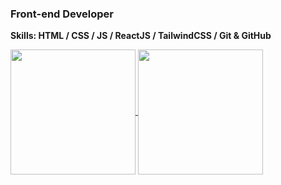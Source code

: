 ### Front-end Developer

<b>Skills: HTML / CSS / JS / ReactJS / TailwindCSS / Git & GitHub</b>

<a href="https://github.com/stephenwayar">
  <img align="center" height="200px" src="https://github-readme-stats.vercel.app/api?username=stephenwayar" />
</a>
<a href="https://github.com/stephenwayar">
  <img align="center" height="200px" src="https://github-readme-stats.vercel.app/api/top-langs/?username=stephenwayar" />
</a>
